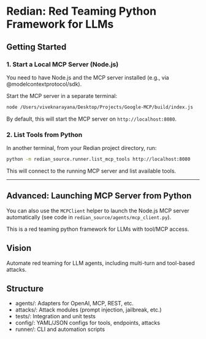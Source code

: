 # Redian: Red Teaming Python Framework for LLMs

## Getting Started

### 1. Start a Local MCP Server (Node.js)

You need to have Node.js and the MCP server installed (e.g., via @modelcontextprotocol/sdk).

Start the MCP server in a separate terminal:

```bash
node /Users/viveknarayana/Desktop/Projects/Google-MCP/build/index.js
```

By default, this will start the MCP server on `http://localhost:8080`.

### 2. List Tools from Python

In another terminal, from your Redian project directory, run:

```bash
python -m redian_source.runner.list_mcp_tools http://localhost:8080
```

This will connect to the running MCP server and list available tools.

---

## Advanced: Launching MCP Server from Python

You can also use the `MCPClient` helper to launch the Node.js MCP server automatically (see code in `redian_source/agents/mcp_client.py`).

This is a red teaming python framework for LLMs with tool/MCP access.

## Vision
Automate red teaming for LLM agents, including multi-turn and tool-based attacks.

## Structure
- agents/: Adapters for OpenAI, MCP, REST, etc.
- attacks/: Attack modules (prompt injection, jailbreak, etc.)
- tests/: Integration and unit tests
- config/: YAML/JSON configs for tools, endpoints, attacks
- runner/: CLI and automation scripts
